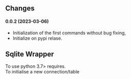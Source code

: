 ## Changes 

#### **0.0.2 (2023-03-06)**

* Initialization of the first commands without bug fixing,
* Initialize on pypi relase.

## Sqlite Wrapper 

To use python 3.7> requires.  
To initialise a new connection/table 